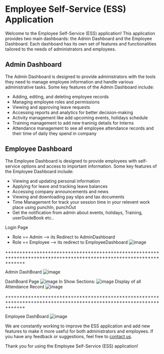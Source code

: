 # Employee Self-Service (ESS) Application

Welcome to the Employee Self-Service (ESS) application! This application provides two main dashboards: the Admin Dashboard and the Employee Dashboard. Each dashboard has its own set of features and functionalities tailored to the needs of administrators and employees.

## Admin Dashboard

The Admin Dashboard is designed to provide administrators with the tools they need to manage employee information and handle various administrative tasks. Some key features of the Admin Dashboard include:

- Adding, editing, and deleting employee records
- Managing employee roles and permissions
- Viewing and approving leave requests
- Accessing reports and analytics for better decision-making
- Activity management like add upcoming events, holidays schedule
- Training management to add new traninig details for Interns
- Attendance management to see all employee attendance records and their time of daily they spend in company

## Employee Dashboard

The Employee Dashboard is designed to provide employees with self-service options and access to important information. Some key features of the Employee Dashboard include:

- Viewing and updating personal information
- Applying for leave and tracking leave balances
- Accessing company announcements and news
- Viewing and downloading pay slips and tax documents
- Time Management for track your session time in your relevent work place using punchIn, punchOut
- Get the notification from admin about events, holidays, Training, userGuideBook etc..


Login Page 
 * Role == Admin --> its Redirect to AdminDashboard 
 * Role == Employee --> its redirect to EmployeeDashboard
![image](https://github.com/Varshil25/Employee-self-service/assets/130171937/6f6666b0-91b1-4c9c-91d7-af1a3abb869c)

+++++++++++++++++++++++++++++++++++++++++++++++++++++++++++++++++++++++++++++++++++++++++++++++++++++++++++++++++++

Admin DashBoard
![image](https://github.com/Varshil25/Employee-self-service/assets/130171937/bd9fd1d7-77e9-4400-8ba8-d4a3b7ec0f4b)

DashBoard Page
![image](https://github.com/Varshil25/Employee-self-service/assets/130171937/36065289-854d-48cf-b7a4-0727d9397af6)
    In Show Sections: 
![image](https://github.com/Varshil25/Employee-self-service/assets/130171937/6292b90f-21f9-4e5d-b27e-db3c218a8acb)
    Display of all Attendance Record 
![image](https://github.com/Varshil25/Employee-self-service/assets/130171937/d7e50af7-b19e-4552-833b-52f4f6cbeb70)


+++++++++++++++++++++++++++++++++++++++++++++++++++++++++++++++++++++++++++++++++++++++++++++++++++++++++++++++++++


Employee DashBoard
![image](https://github.com/Varshil25/Employee-self-service/assets/130171937/cd79ce4b-2f4c-4846-a7a7-09aca13ebfa1)




We are constantly working to improve the ESS application and add new features to make it more useful for both administrators and employees. If you have any feedback or suggestions, feel free to [contact us](pvarshild.25@gmail.com).

Thank you for using the Employee Self-Service (ESS) application!
